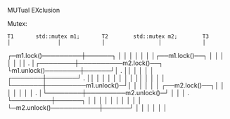 MUTual EXclusion

Mutex:
    
    T1       std::mutex m1;       T2        std::mutex m2;        T3
    │               │             │                 │             │
┌─m1.lock()─────────┼──────┐      │                 │             │
│   │               │      │┌──m1.lock()──┐         │             │
│   │               │      ││     .       │┌────────┼──────────m2.lock()──┐
└m1.unlock()────────┼──────┘│     .       ││        │             │       │
    │       ┌───────┼───────┘     .       ││        │             │       │
    │       │       │             │       ││        │             │       │
    │       └───────┼─────────m1.unlock()─┘│        │             │       │
    │               │       ┌──m2.lock()──┐│        │             │       │
    │               │       │     .       │└────────┼─────────m2.unlock()─┘
    │               │       │     .       └─────────┼──────┐      │
    │               │       │     │                 │      │      │
    │               │       └─m2.unlock()───────────┼──────┘      │
    │               │             │                 │             │
